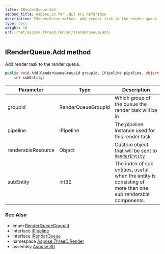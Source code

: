 ```yaml
---
title: IRenderQueue.Add
second_title: Aspose.3D for .NET API Reference
description: IRenderQueue method. Add render task to the render queue
type: docs
weight: 10
url: /net/aspose.threed.render/irenderqueue/add/
---
```

## IRenderQueue.Add method

Add render task to the render queue.

```csharp
public void Add(RenderQueueGroupId groupId, IPipeline pipeline, object renderableResource, 
    int subEntity)
```

| Parameter | Type | Description |
| --- | --- | --- |
| groupId | RenderQueueGroupId | Which group of the queue the render task will be in |
| pipeline | IPipeline | The pipeline instance used for this render task |
| renderableResource | Object | Custom object that will be sent to [`RenderEntity`](../../entityrenderer/renderentity/) |
| subEntity | Int32 | The index of sub entities, useful when the entity is consisting of more than one sub renderable components. |

### See Also

* enum [RenderQueueGroupId](../../renderqueuegroupid/)
* interface [IPipeline](../../ipipeline/)
* interface [IRenderQueue](../)
* namespace [Aspose.ThreeD.Render](../../../aspose.threed.render/)
* assembly [Aspose.3D](../../../)


